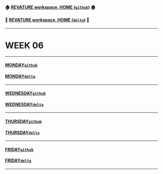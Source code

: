 #### :house: [REVATURE workspace, HOME (`github`)](https://github.com/joedonline/REVATURE__workspace)  :house:
#### :house_with_garden: [REVATURE workspace, HOME (`delta`)](https://github.com/deltachannel/REVATURE__workspace) :house_with_garden:
---
# WEEK 06

---
#### [MONDAY`github`](https://github.com/joedonline/REVATURE__workspace/tree/master/WEEK__06/__01_MONDAY)
#### [MONDAY`delta`](https://github.com/deltachannel/REVATURE__workspace/tree/master/WEEK__06/__01_MONDAY)

---
#### [WEDNESDAY`github`](https://github.com/joedonline/REVATURE__workspace/tree/master/WEEK__06/__03_WEDNESDAY)
#### [WEDNESDAY`delta`](https://github.com/deltachannel/REVATURE__workspace/tree/master/WEEK__06/__03_WEDNESDAY)

---
#### [THURSDAY`github`](https://github.com/joedonline/REVATURE__workspace/tree/master/WEEK__06/__04_THURSDAY)
#### [THURSDAY`delta`](https://github.com/deltachannel/REVATURE__workspace/tree/master/WEEK__06/__04_THURSDAY)

---
#### [FRIDAY`github`](https://github.com/joedonline/REVATURE__workspace/tree/master/WEEK__06/__05_FRIDAY)
#### [FRIDAY`delta`](https://github.com/deltachannel/REVATURE__workspace/tree/master/WEEK__06/__05_FRIDAY)

---
